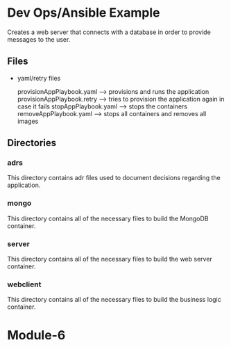 # Dev Ops/Ansible Example

Creates a web server that connects with a database in order to provide
messages to the user.  

## Files

- yaml/retry files

	provisionAppPlaybook.yaml --> provisions and runs the application
	provisionAppPlaybook.retry --> tries to provision the application again in case it fails
	stopAppPlaybook.yaml --> stops the containers
	removeAppPlaybook.yaml --> stops all containers and removes all images

## Directories

### adrs

This directory contains adr files used to document decisions regarding the application.

### mongo

This directory contains all of the necessary files to build the MongoDB container.

### server

This directory contains all of the necessary files to build the web server container.

### webclient

This directory contains all of the necessary files to build the business logic 
container.


# Module-6
